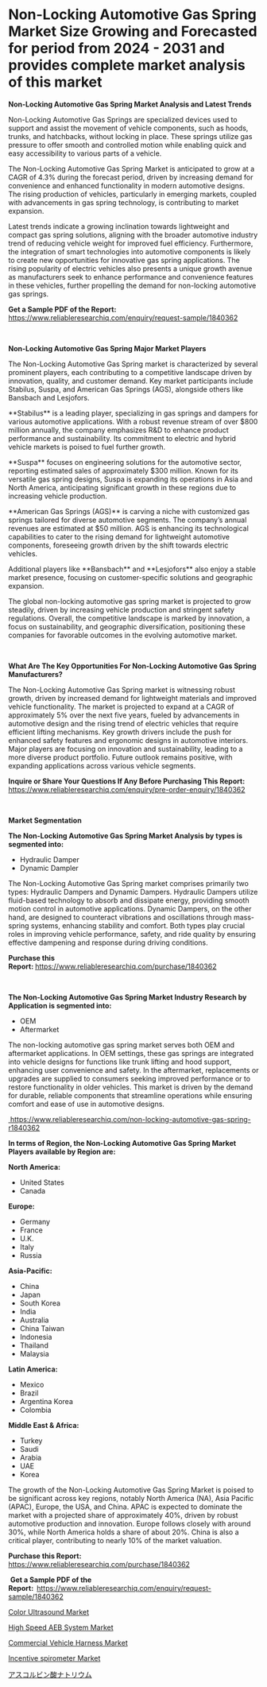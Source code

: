 <p><h1>Non-Locking Automotive Gas Spring Market Size Growing and Forecasted for period from 2024 - 2031 and provides complete market analysis of this market</h1></p><p><strong>Non-Locking Automotive Gas Spring Market Analysis and Latest Trends</strong></p>
<p><p>Non-Locking Automotive Gas Springs are specialized devices used to support and assist the movement of vehicle components, such as hoods, trunks, and hatchbacks, without locking in place. These springs utilize gas pressure to offer smooth and controlled motion while enabling quick and easy accessibility to various parts of a vehicle.</p><p>The Non-Locking Automotive Gas Spring Market is anticipated to grow at a CAGR of 4.3% during the forecast period, driven by increasing demand for convenience and enhanced functionality in modern automotive designs. The rising production of vehicles, particularly in emerging markets, coupled with advancements in gas spring technology, is contributing to market expansion. </p><p>Latest trends indicate a growing inclination towards lightweight and compact gas spring solutions, aligning with the broader automotive industry trend of reducing vehicle weight for improved fuel efficiency. Furthermore, the integration of smart technologies into automotive components is likely to create new opportunities for innovative gas spring applications. The rising popularity of electric vehicles also presents a unique growth avenue as manufacturers seek to enhance performance and convenience features in these vehicles, further propelling the demand for non-locking automotive gas springs.</p></p>
<p><strong>Get a Sample PDF of the Report:&nbsp;</strong> <a href="https://www.reliableresearchiq.com/enquiry/request-sample/1840362?utm_campaign=101&utm_medium=2&utm_source=Github&utm_content=ia&utm_term=04112024&utm_id=non-locking-automotive-gas-spring">https://www.reliableresearchiq.com/enquiry/request-sample/1840362</a></p>
<p>&nbsp;</p>
<p><strong>Non-Locking Automotive Gas Spring Major Market Players</strong></p>
<p><p>The Non-Locking Automotive Gas Spring market is characterized by several prominent players, each contributing to a competitive landscape driven by innovation, quality, and customer demand. Key market participants include Stabilus, Suspa, and American Gas Springs (AGS), alongside others like Bansbach and Lesjofors.</p><p>**Stabilus** is a leading player, specializing in gas springs and dampers for various automotive applications. With a robust revenue stream of over $800 million annually, the company emphasizes R&D to enhance product performance and sustainability. Its commitment to electric and hybrid vehicle markets is poised to fuel further growth.</p><p>**Suspa** focuses on engineering solutions for the automotive sector, reporting estimated sales of approximately $300 million. Known for its versatile gas spring designs, Suspa is expanding its operations in Asia and North America, anticipating significant growth in these regions due to increasing vehicle production.</p><p>**American Gas Springs (AGS)** is carving a niche with customized gas springs tailored for diverse automotive segments. The company’s annual revenues are estimated at $50 million. AGS is enhancing its technological capabilities to cater to the rising demand for lightweight automotive components, foreseeing growth driven by the shift towards electric vehicles.</p><p>Additional players like **Bansbach** and **Lesjofors** also enjoy a stable market presence, focusing on customer-specific solutions and geographic expansion. </p><p>The global non-locking automotive gas spring market is projected to grow steadily, driven by increasing vehicle production and stringent safety regulations. Overall, the competitive landscape is marked by innovation, a focus on sustainability, and geographic diversification, positioning these companies for favorable outcomes in the evolving automotive market.</p></p>
<p>&nbsp;</p>
<p><strong>What Are The Key Opportunities For Non-Locking Automotive Gas Spring Manufacturers?</strong></p>
<p><p>The Non-Locking Automotive Gas Spring market is witnessing robust growth, driven by increased demand for lightweight materials and improved vehicle functionality. The market is projected to expand at a CAGR of approximately 5% over the next five years, fueled by advancements in automotive design and the rising trend of electric vehicles that require efficient lifting mechanisms. Key growth drivers include the push for enhanced safety features and ergonomic designs in automotive interiors. Major players are focusing on innovation and sustainability, leading to a more diverse product portfolio. Future outlook remains positive, with expanding applications across various vehicle segments.</p></p>
<p><strong>Inquire or Share Your Questions If Any Before Purchasing This Report:</strong> <a href="https://www.reliableresearchiq.com/enquiry/pre-order-enquiry/1840362?utm_campaign=101&utm_medium=2&utm_source=Github&utm_content=ia&utm_term=04112024&utm_id=non-locking-automotive-gas-spring">https://www.reliableresearchiq.com/enquiry/pre-order-enquiry/1840362</a></p>
<p>&nbsp;</p>
<p><strong>Market Segmentation</strong></p>
<p><strong>The Non-Locking Automotive Gas Spring Market Analysis by types is segmented into:</strong></p>
<p><ul><li>Hydraulic Damper</li><li>Dynamic Dampler</li></ul></p>
<p><p>The Non-Locking Automotive Gas Spring market comprises primarily two types: Hydraulic Dampers and Dynamic Dampers. Hydraulic Dampers utilize fluid-based technology to absorb and dissipate energy, providing smooth motion control in automotive applications. Dynamic Dampers, on the other hand, are designed to counteract vibrations and oscillations through mass-spring systems, enhancing stability and comfort. Both types play crucial roles in improving vehicle performance, safety, and ride quality by ensuring effective dampening and response during driving conditions.</p></p>
<p><strong>Purchase this Report:&nbsp;</strong><a href="https://www.reliableresearchiq.com/purchase/1840362?utm_campaign=101&utm_medium=2&utm_source=Github&utm_content=ia&utm_term=04112024&utm_id=non-locking-automotive-gas-spring">https://www.reliableresearchiq.com/purchase/1840362</a></p>
<p>&nbsp;</p>
<p><strong>The Non-Locking Automotive Gas Spring Market Industry Research by Application is segmented into:</strong></p>
<p><ul><li>OEM</li><li>Aftermarket</li></ul></p>
<p><p>The non-locking automotive gas spring market serves both OEM and aftermarket applications. In OEM settings, these gas springs are integrated into vehicle designs for functions like trunk lifting and hood support, enhancing user convenience and safety. In the aftermarket, replacements or upgrades are supplied to consumers seeking improved performance or to restore functionality in older vehicles. This market is driven by the demand for durable, reliable components that streamline operations while ensuring comfort and ease of use in automotive designs.</p></p>
<p><a href="https://www.reliableresearchiq.com/non-locking-automotive-gas-spring-r1840362?utm_campaign=101&utm_medium=2&utm_source=Github&utm_content=ia&utm_term=04112024&utm_id=non-locking-automotive-gas-spring">&nbsp;https://www.reliableresearchiq.com/non-locking-automotive-gas-spring-r1840362</a></p>
<p><strong>In terms of Region, the Non-Locking Automotive Gas Spring Market Players available by Region are:</strong></p>
<p>
    <p> <strong> North America: </strong>
        <ul>
            <li>United States</li>
            <li>Canada</li>
        </ul>
        </p> 
    <p> <strong> Europe: </strong>
        <ul>
            <li>Germany</li>
            <li>France</li>
            <li>U.K.</li>
            <li>Italy</li>
            <li>Russia</li>
        </ul>
        </p> 
    <p> <strong> Asia-Pacific: </strong>
        <ul>
            <li>China</li>
            <li>Japan</li>
            <li>South Korea</li>
            <li>India</li>
            <li>Australia</li>
            <li>China Taiwan</li>
            <li>Indonesia</li>
            <li>Thailand</li>
            <li>Malaysia</li>
        </ul>
        </p> 
    <p> <strong> Latin America: </strong>
        <ul>
            <li>Mexico</li>
            <li>Brazil</li>
            <li>Argentina Korea</li>
            <li>Colombia</li>
        </ul>
        </p> 
    <p> <strong> Middle East & Africa: </strong>
        <ul>
            <li>Turkey</li>
            <li>Saudi</li>
            <li>Arabia</li>
            <li>UAE</li>
            <li>Korea</li>
        </ul>
    </p>
    </p>
<p><p>The growth of the Non-Locking Automotive Gas Spring Market is poised to be significant across key regions, notably North America (NA), Asia Pacific (APAC), Europe, the USA, and China. APAC is expected to dominate the market with a projected share of approximately 40%, driven by robust automotive production and innovation. Europe follows closely with around 30%, while North America holds a share of about 20%. China is also a critical player, contributing to nearly 10% of the market valuation.</p></p>
<p><strong>Purchase this Report: </strong><a href="https://www.reliableresearchiq.com/purchase/1840362?utm_campaign=101&utm_medium=2&utm_source=Github&utm_content=ia&utm_term=04112024&utm_id=non-locking-automotive-gas-spring">https://www.reliableresearchiq.com/purchase/1840362</a></p>
<p>&nbsp;<strong>Get a Sample PDF of the Report:&nbsp;&nbsp;</strong><a href="https://www.reliableresearchiq.com/enquiry/request-sample/1840362?utm_campaign=101&utm_medium=2&utm_source=Github&utm_content=ia&utm_term=04112024&utm_id=non-locking-automotive-gas-spring">https://www.reliableresearchiq.com/enquiry/request-sample/1840362</a></p>
<p><strong></strong></p>
<p><p><a href="https://issuu.com/reportprime-2/docs/color-ultrasound-market-size-2030.p_271e3b2ffc93d4?utm_campaign=101&utm_medium=2&utm_source=Github&utm_content=ia&utm_term=04112024&utm_id=non-locking-automotive-gas-spring">Color Ultrasound Market</a></p><p><a href="https://github.com/azucena6lzcou/Market-Research-Report-List-1/blob/main/high-speed-aeb-system-market.md?utm_campaign=101&utm_medium=2&utm_source=Github&utm_content=ia&utm_term=04112024&utm_id=non-locking-automotive-gas-spring">High Speed AEB System Market</a></p><p><a href="https://github.com/ellenqyqdyches/Market-Research-Report-List-1/blob/main/commercial-vehicle-harness-market.md?utm_campaign=101&utm_medium=2&utm_source=Github&utm_content=ia&utm_term=04112024&utm_id=non-locking-automotive-gas-spring">Commercial Vehicle Harness Market</a></p><p><a href="https://issuu.com/reportprime-2/docs/incentive-spirometer-market-size-20_a7497585eb05bd?utm_campaign=101&utm_medium=2&utm_source=Github&utm_content=ia&utm_term=04112024&utm_id=non-locking-automotive-gas-spring">Incentive spirometer Market</a></p><p><a href="https://github.com/lababdou/Market-Research-Report-List-6/blob/main/409540622075.md?utm_campaign=101&utm_medium=2&utm_source=Github&utm_content=ia&utm_term=04112024&utm_id=non-locking-automotive-gas-spring">アスコルビン酸ナトリウム</a></p></p>